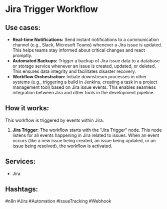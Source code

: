 # Jira Trigger Workflow

## Use cases:

- **Real-time Notifications:** Send instant notifications to a communication channel (e.g., Slack, Microsoft Teams) whenever a Jira issue is updated. This helps teams stay informed about critical changes and react promptly.
- **Automated Backups:** Trigger a backup of Jira issue data to a database or storage service whenever an issue is created, updated, or deleted. This ensures data integrity and facilitates disaster recovery.
- **Workflow Orchestration:** Initiate downstream processes in other systems (e.g., triggering a build in Jenkins, creating a task in a project management tool) based on Jira issue events. This enables seamless integration between Jira and other tools in the development pipeline.

## How it works:

This workflow is triggered by events within Jira.

1.  **Jira Trigger:** The workflow starts with the "Jira Trigger" node. This node listens for all events happening in Jira related to issues. When an event occurs (like a new issue being created, an issue being updated, or an issue being resolved), the workflow is activated.

## Services:

-   Jira

## Hashtags:

#n8n #Jira #Automation #IssueTracking #Webhook
